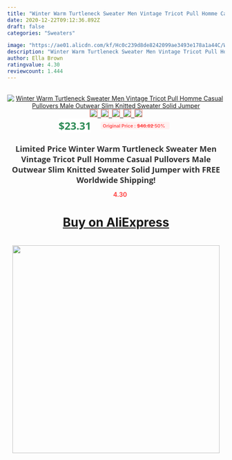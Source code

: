 ```yaml
---
title: "Winter Warm Turtleneck Sweater Men Vintage Tricot Pull Homme Casual Pullovers Male Outwear Slim Knitted Sweater Solid Jumper"
date: 2020-12-22T09:12:36.892Z
draft: false
categories: "Sweaters"

image: "https://ae01.alicdn.com/kf/Hc0c239d8de8242099ae3493e178a1a44C/Winter-Warm-Turtleneck-Sweater-Men-Vintage-Tricot-Pull-Homme-Casual-Pullovers-Male-Outwear-Slim-Knitted-Sweater.jpg"
description: "Winter Warm Turtleneck Sweater Men Vintage Tricot Pull Homme Casual Pullovers Male Outwear Slim Knitted Sweater Solid Jumper"
author: Ella Brown
ratingvalue: 4.30
reviewcount: 1.444
---
```

<br>
<div style="text-align: center;">
<a href="https://s.click.aliexpress.com/e/_9u50Ud" target="_blank" rel="nofollow noopener noreferrer"><img alt="Winter Warm Turtleneck Sweater Men Vintage Tricot Pull Homme Casual Pullovers Male Outwear Slim Knitted Sweater Solid Jumper" class="magnifier-image" src="https://ae01.alicdn.com/kf/Hc0c239d8de8242099ae3493e178a1a44C/Winter-Warm-Turtleneck-Sweater-Men-Vintage-Tricot-Pull-Homme-Casual-Pullovers-Male-Outwear-Slim-Knitted-Sweater.jpg_640x640.jpg">
<br>
<img style="border:1px solid salmon" src="https://ae01.alicdn.com/kf/Hc0c239d8de8242099ae3493e178a1a44C/Winter-Warm-Turtleneck-Sweater-Men-Vintage-Tricot-Pull-Homme-Casual-Pullovers-Male-Outwear-Slim-Knitted-Sweater.jpg_120x120.jpg">&nbsp;&nbsp;<img style="border:1px solid salmon" src="https://ae01.alicdn.com/kf/H08db7f5aa8bf48cfae76999f8b8ad308Q/Winter-Warm-Turtleneck-Sweater-Men-Vintage-Tricot-Pull-Homme-Casual-Pullovers-Male-Outwear-Slim-Knitted-Sweater.jpg_120x120.jpg">&nbsp;&nbsp;<img style="border:1px solid salmon" src="https://ae01.alicdn.com/kf/H308bc32e2cad48ba8e5223c257f20081E/Winter-Warm-Turtleneck-Sweater-Men-Vintage-Tricot-Pull-Homme-Casual-Pullovers-Male-Outwear-Slim-Knitted-Sweater.jpg_120x120.jpg">&nbsp;&nbsp;<img style="border:1px solid salmon" src="_120x120.jpg">&nbsp;&nbsp;<img style="border:1px solid salmon" src="https://ae01.alicdn.com/kf/Hae9cb6c3ecfd4cfebec6d231ff814620N/Winter-Warm-Turtleneck-Sweater-Men-Vintage-Tricot-Pull-Homme-Casual-Pullovers-Male-Outwear-Slim-Knitted-Sweater.jpg_120x120.jpg"></a></div><br0>
<div style="text-align: center;"><span style="background-color: white; border: 0px; box-sizing: border-box; color: seagreen; display: inline-block; font-family: &quot;open sans&quot; , &quot;arial&quot; , &quot;helvetica&quot; , sans-serif , &quot;heiti&quot;; font-size: 24px; font-stretch: inherit; font-weight: 700; line-height: inherit; margin: 0px 10px 0px 0px; padding: 0px; vertical-align: middle;">$23.31 </span>
<span style="background: rgb(255 , 241 , 241); border-radius: 3px; border: 0px; box-sizing: border-box; color: #ff4747; display: inline-block; font-family: inherit; font-size: 12px; font-stretch: inherit; font-style: inherit; font-variant: inherit; font-weight: 600; line-height: inherit; margin: 0px; padding: 2px 5px; transform: scale(0.9); vertical-align: middle;">Original Price : <b style="text-decoration: line-through;">$46.62 </b> 50%&nbsp;&nbsp;</span></div>
<h1 style="color: #333333; display: inline-block; font-family: &quot;open sans&quot; , &quot;arial&quot; , &quot;helvetica&quot; , sans-serif , &quot;heiti&quot;; font-size: 18px; font-stretch: inherit; font-weight: 700; text-align: center;">Limited Price Winter Warm Turtleneck Sweater Men Vintage Tricot Pull Homme Casual Pullovers Male Outwear Slim Knitted Sweater Solid Jumper with FREE Worldwide Shipping!</h1>
<div style="color: #ff4747; text-align: center;">
<img src="https://4.bp.blogspot.com/-M0ZcTcb-5uY/XleCXlxnR4I/AAAAAAAAAEc/OrjgMkXV1oMQFaCRZj5HQwOCBcu3w1FegCPcBGAYYCw/s1600/star.png" style="height: 15px;">&nbsp;<b>4.30</b></div>
<div class="button_cont" align="center"><a class="buynow_a" href="https://s.click.aliexpress.com/e/_9u50Ud" target="_blank" rel="nofollow noopener noreferrer"><H1>Buy on AliExpress</H1></a></div><br>
<div class="separator" style="clear: both; text-align: center;">
<img src="https://lh3.googleusercontent.com/-pTy5HemUv9M/XlePHvY0dAI/AAAAAAAAAE4/0nX5iRUoIWY8eMW9Dpxeirr157OZliDIgCLcBGAsYHQ/s1600/badge.gif" width="480">
</div>
